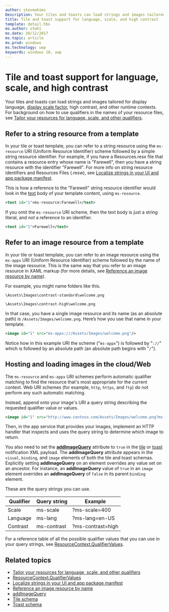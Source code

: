 ```yaml
---
author: stevewhims
Description: Your tiles and toasts can load strings and images tailored for display language, display scale factor, high contrast, and other runtime contexts.
title: Tile and toast support for language, scale, and high contrast
template: detail.hbs
ms.author: stwhi
ms.date: 10/12/2017
ms.topic: article
ms.prod: windows
ms.technology: uwp
keywords: windows 10, uwp
---
```


# Tile and toast support for language, scale, and high contrast
<link rel="stylesheet" href="https://az835927.vo.msecnd.net/sites/uwp/Resources/css/custom.css">

Your tiles and toasts can load strings and images tailored for display language, [display scale factor](../layout/screen-sizes-and-breakpoints-for-responsive-design.md), high contrast, and other runtime contexts. For background on how to use qualifiers in the names of your resource files, see [Tailor your resources for language, scale, and other qualifiers](how-to-name-resources-by-using-qualifiers.md).

## Refer to a string resource from a template

In your tile or toast template, you can refer to a string resource using the `ms-resource` URI (Uniform Resource Identifier) scheme followed by a simple string resource identifier. For example, if you have a Resources.resx file that contains a resource entry whose name is "Farewell", then you have a string resource with the identifier "Farewell". For more info on string resource identifiers and Resources Files (.resw), see [Localize strings in your UI and app package manifest](put-ui-strings-into-resources.md).

This is how a reference to the "Farewell" string resource identifier would look in the [text](/uwp/schemas/tiles/tilesschema/element-text?branch=master) body of your template content, using `ms-resource`.

```xml
<text id="1">ms-resource:Farewell</text>
```

If you omit the `ms-resource` URI scheme, then the text body is just a string literal, and *not* a reference to an identifier.

```xml
<text id="1">Farewell</text>
```

## Refer to an image resource from a template

In your tile or toast template, you can refer to an image resource using the `ms-appx` URI (Uniform Resource Identifier) scheme followed by the name of the image resource. This is the same way that you refer to an image resource in XAML markup (for more details, see [Reference an image resource by name](image-qualifiers-loc-scale-accessibility.md#reference-an-image-resource-by-name)).

For example, you might name folders like this.


`\Assets\Images\contrast-standard\welcome.png`

`\Assets\Images\contrast-high\welcome.png`

In that case, you have a single image resource and its name (as an absolute path) is `/Assets/Images/welcome.png`. Here’s how you use that name in your template.

```xml
<image id="1" src="ms-appx:///Assets/Images/welcome.png"/>
```

Notice how in this example URI the scheme ("`ms-appx`") is followed by "`://`" which is followed by an absolute path (an absolute path begins with "`/`").

## Hosting and loading images in the cloud/Web

The `ms-resource` and `ms-appx` URI schemes perform automatic qualifier matching to find the resource that's most appropriate for the current context. Web URI schemes (for example, `http`, `https`, and `ftp`) do not perform any such automatic matching.

Instead, append onto your image's URI a query string describing the requested qualifier value or values.

```xml
<image id="1" src="http://www.contoso.com/Assets/Images/welcome.png?ms-lang=en-US"/>
```

Then, in the app service that provides your images, implement an HTTP handler that inspects and uses the query string to determine which image to return.

You also need to set the [**addImageQuery**](/uwp/schemas/tiles/tilesschema/element-visual?branch=master) attribute to `true` in the [tile](/uwp/schemas/tiles/tilesschema/schema-root?branch=master) or [toast](/uwp/schemas/tiles/toastschema/schema-root?branch=master) notification XML payload. The **addImageQuery** attribute appears in the `visual`, `binding`, and `image` elements of both the tile and toast schemas. Explicitly setting **addImageQuery** on an element overrides any value set on an ancestor. For instance, an **addImageQuery** value of `true` in an `image` element overrides an **addImageQuery** of `false` in its parent `binding` element.

These are the query strings you can use.

| Qualifier | Query string | Example |
| --------- | ------------ | ------- |
| Scale | ms-scale | ?ms-scale=400 |
| Language | ms-lang | ?ms-lang=en-US |
| Contrast | ms-contrast | ?ms-contrast=high |

For a reference table of all the possible qualifier values that you can use in your query strings, see [ResourceContext.QualifierValues](/uwp/api/windows.applicationmodel.resources.core.resourcecontext?branch=master#Windows_ApplicationModel_Resources_Core_ResourceContext_QualifierValues).

## Related topics

* [Tailor your resources for language, scale, and other qualifiers](how-to-name-resources-by-using-qualifiers.md)
* [ResourceContext.QualifierValues](/uwp/api/windows.applicationmodel.resources.core.resourcecontext?branch=master#Windows_ApplicationModel_Resources_Core_ResourceContext_QualifierValues)
* [Localize strings in your UI and app package manifest](put-ui-strings-into-resources.md)
* [Reference an image resource by name](image-qualifiers-loc-scale-accessibility.md#reference-an-image-resource-by-name)
* [addImageQuery](/uwp/schemas/tiles/tilesschema/element-visual?branch=master)
* [Tile schema](/uwp/schemas/tiles/tilesschema/schema-root?branch=master)
* [Toast schema](/uwp/schemas/tiles/toastschema/schema-root?branch=master)